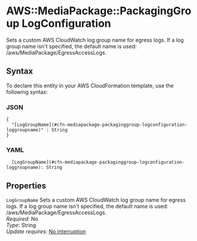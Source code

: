 # AWS::MediaPackage::PackagingGroup LogConfiguration<a name="aws-properties-mediapackage-packaginggroup-logconfiguration"></a>

Sets a custom AWS CloudWatch log group name for egress logs\. If a log group name isn't specified, the default name is used: /aws/MediaPackage/EgressAccessLogs\.

## Syntax<a name="aws-properties-mediapackage-packaginggroup-logconfiguration-syntax"></a>

To declare this entity in your AWS CloudFormation template, use the following syntax:

### JSON<a name="aws-properties-mediapackage-packaginggroup-logconfiguration-syntax.json"></a>

```
{
  "[LogGroupName](#cfn-mediapackage-packaginggroup-logconfiguration-loggroupname)" : String
}
```

### YAML<a name="aws-properties-mediapackage-packaginggroup-logconfiguration-syntax.yaml"></a>

```
  [LogGroupName](#cfn-mediapackage-packaginggroup-logconfiguration-loggroupname): String
```

## Properties<a name="aws-properties-mediapackage-packaginggroup-logconfiguration-properties"></a>

`LogGroupName`  <a name="cfn-mediapackage-packaginggroup-logconfiguration-loggroupname"></a>
Sets a custom AWS CloudWatch log group name for egress logs\. If a log group name isn't specified, the default name is used: /aws/MediaPackage/EgressAccessLogs\.  
*Required*: No  
*Type*: String  
*Update requires*: [No interruption](https://docs.aws.amazon.com/AWSCloudFormation/latest/UserGuide/using-cfn-updating-stacks-update-behaviors.html#update-no-interrupt)